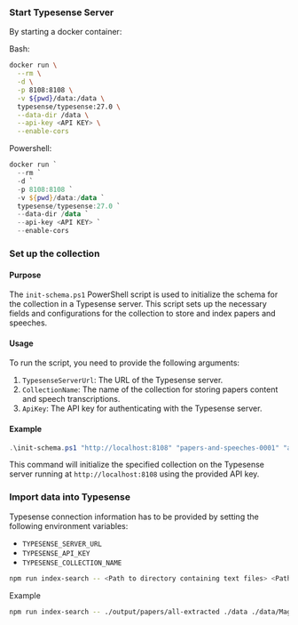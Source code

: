 
### Start Typesense Server

By starting a docker container:

Bash:
```bash
docker run \
  --rm \
  -d \
  -p 8108:8108 \
  -v ${pwd}/data:/data \
  typesense/typesense:27.0 \
  --data-dir /data \
  --api-key <API KEY> \
  --enable-cors
```

Powershell:
```powershell
docker run `
  --rm `
  -d `
  -p 8108:8108 `
  -v ${pwd}/data:/data `
  typesense/typesense:27.0 `
  --data-dir /data `
  --api-key <API KEY> `
  --enable-cors
```

### Set up the collection

#### Purpose
The `init-schema.ps1` PowerShell script is used to initialize the schema for the collection in a Typesense server. This script sets up the necessary fields and configurations for the collection to store and index papers and speeches.

#### Usage
To run the script, you need to provide the following arguments:
1. `TypesenseServerUrl`: The URL of the Typesense server.
2. `CollectionName`: The name of the collection for storing papers content and speech transcriptions.
3. `ApiKey`: The API key for authenticating with the Typesense server.

#### Example
```powershell
.\init-schema.ps1 "http://localhost:8108" "papers-and-speeches-0001" "abc123"
```

This command will initialize the specified collection on the Typesense server running at `http://localhost:8108` using the provided API key.

  
### Import data into Typesense

Typesense connection information has to be provided by setting the following environment variables:
- `TYPESENSE_SERVER_URL`
- `TYPESENSE_API_KEY`
- `TYPESENSE_COLLECTION_NAME`

```bash
npm run index-search -- <Path to directory containing text files> <Path to base directory of electoral periods folders> <Scraped Session file>
```

Example
```bash
npm run index-search -- ./output/papers/all-extracted ./data ./data/Magdeburg.json
```
